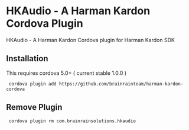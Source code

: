 HKAudio - A Harman Kardon Cordova Plugin
=========================================

HKAudio - A Harman Kardon Cordova plugin for Harman Kardon SDK


## Installation

This requires cordova 5.0+ ( current stable 1.0.0 )

     cordova plugin add https://github.com/brainrainteam/harman-kardon-cordova


## Remove Plugin
     cordova plugin rm com.brainrainsolutions.hkaudio